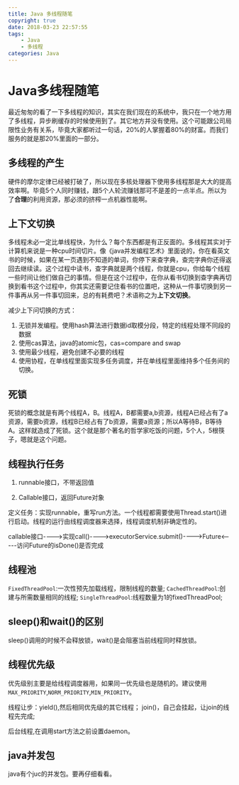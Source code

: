 ```yaml
---
title: Java 多线程随笔
copyright: true
date: 2018-03-23 22:57:55
tags: 
    - Java
    - 多线程
categories: Java
---
```


# Java多线程随笔

最近匆匆的看了一下多线程的知识，其实在我们现在的系统中，我只在一个地方用了多线程，异步刷缓存的时候使用到了。其它地方并没有使用。这个可能跟公司局限性业务有关系，毕竟大家都听过一句话，20%的人掌握着80%的财富。而我们服务的就是那20%里面的一部分。

<!--more-->

## 多线程的产生

硬件的摩尔定律已经被打破了，所以现在多核处理器下使用多线程那是大大的提高效率啊。毕竟5个人同时赚钱，跟5个人轮流赚钱那可不是差的一点半点。所以为了**合理**的利用资源，那必须的挤榨一点机器性能啊。

## 上下文切换

多线程未必一定比单线程快，为什么？每个东西都是有正反面的。多线程其实对于计算机来说是一种cpu时间切片。像《java并发编程艺术》里面说的，你在看英文书的时候，如果在某一页遇到不知道的单词，你停下来查字典，查完字典你还得返回去继续读。这个过程中读书，查字典就是两个线程，你就是cpu，你给每个线程一些时间让他们做自己的事情。但是在这个过程中，在你从看书切换到查字典再切换到看书这个过程中，你其实还需要记住看书的位置吧，这种从一件事切换到另一件事再从另一件事切回来，总的有耗费吧？术语称之为**上下文切换**。

减少上下问切换的方式：
1. 无锁并发编程。使用hash算法进行数据id取模分段，特定的线程处理不同段的数据
2. 使用cas算法，java的atomic包，cas=compare and swap
3. 使用最少线程，避免创建不必要的线程
4. 使用协程，在单线程里面实现多任务调度，并在单线程里面维持多个任务间的切换。

## 死锁

死锁的概念就是有两个线程A，B。线程A，B都需要a,b资源，线程A已经占有了a资源，需要b资源，线程B已经占有了b资源，需要a资源；所以A等待B，B等待A。这样就造成了死锁。这个就是那个著名的哲学家吃饭的问题，5个人，5根筷子，嗯就是这个问题。

## 线程执行任务

1. runnable接口，不带返回值

2. Callable接口，返回Future对象

定义任务：实现runnable，重写run方法。一个线程都需要使用Thread.start()进行启动。线程的运行由线程调度器来选择，线程调度机制非确定性的。

callable接口---->实现call()---->executorService.submit()---->Future<-----访问Future的isDone()是否完成

## 线程池

`FixedThreadPool`:一次性预先加载线程，限制线程的数量;
`CachedThreadPool`:创建与所需数量相同的线程;
`SingleThreadPool`:线程数量为1的fixedThreadPool;

## sleep()和wait()的区别

sleep()调用的时候不会释放锁，wait()是会阻塞当前线程同时释放锁。

## 线程优先级

优先级别主要是给线程调度器用，如果同一优先级也是随机的。建议使用`MAX_PRIORITY`,`NORM_PRIORITY`,`MIN_PRIORITY`。

线程让步：yield(),然后相同优先级的其它线程；
join()，自己会挂起，让join的线程先完成;

后台线程,在调用start方法之前设置daemon。

## java并发包

java有个juc的并发包。要再仔细看看。


